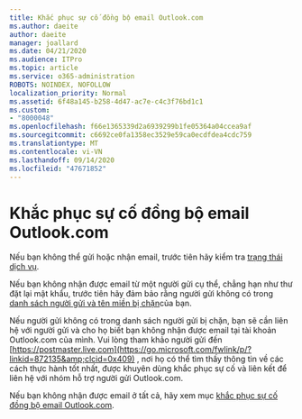 ```yaml
---
title: Khắc phục sự cố đồng bộ email Outlook.com
ms.author: daeite
author: daeite
manager: joallard
ms.date: 04/21/2020
ms.audience: ITPro
ms.topic: article
ms.service: o365-administration
ROBOTS: NOINDEX, NOFOLLOW
localization_priority: Normal
ms.assetid: 6f48a145-b258-4d47-ac7e-c4c3f76bd1c1
ms.custom:
- "8000048"
ms.openlocfilehash: f66e1365339d2a6939299b1fe05364a04ccea9af
ms.sourcegitcommit: c6692ce0fa1358ec3529e59ca0ecdfdea4cdc759
ms.translationtype: MT
ms.contentlocale: vi-VN
ms.lasthandoff: 09/14/2020
ms.locfileid: "47671852"
---
```

# <a name="fix-outlookcom-email-sync-issues"></a>Khắc phục sự cố đồng bộ email Outlook.com

Nếu bạn không thể gửi hoặc nhận email, trước tiên hãy kiểm tra [trạng thái dịch vụ](https://go.microsoft.com/fwlink/p/?linkid=837482&amp;clcid=0x409).
  
Nếu bạn không nhận được email từ một người gửi cụ thể, chẳng hạn như thư đặt lại mật khẩu, trước tiên hãy đảm bảo rằng người gửi không có trong [danh sách người gửi và tên miền bị chặn](https://outlook.live.com/mail/options/mail/junkEmail/blockedSendersAndDomains)của bạn.
  
Nếu người gửi không có trong danh sách người gửi bị chặn, bạn sẽ cần liên hệ với người gửi và cho họ biết bạn không nhận được email tại tài khoản Outlook.com của mình. Vui lòng tham khảo người gửi đến [https://postmaster.live.com](https://go.microsoft.com/fwlink/p/?linkid=872135&amp;clcid=0x409) , nơi họ có thể tìm thấy thông tin về các cách thực hành tốt nhất, được khuyên dùng khắc phục sự cố và liên kết để liên hệ với nhóm hỗ trợ người gửi Outlook.com.
  
Nếu bạn không nhận được email ở tất cả, hãy xem mục [khắc phục sự cố đồng bộ email Outlook.com](https://support.office.com/article/d39e3341-8d79-4bf1-b3c7-ded602233642?wt.mc_id=Office_Outlook_com_Alchemy).